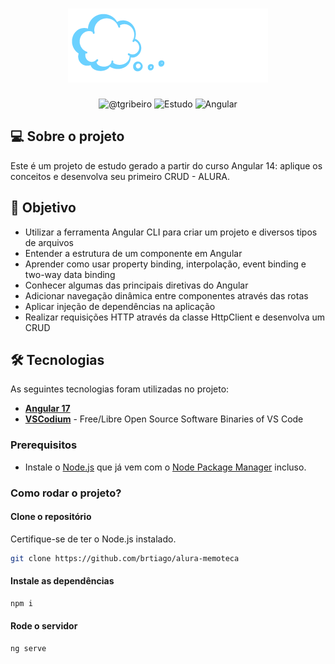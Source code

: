 <h1 align="center">
    <img src="/src/assets/imagens/logo-memoteca.png" alt="Memoteca logo" />
</h1>

<p align="center">
 <img src="https://img.shields.io/static/v1?label=Linkedin&message=@tgribeiro&color=8257E5&labelColor=000000" alt="@tgribeiro" />
 <img src="https://img.shields.io/static/v1?label=Tipo&message=Estudo&color=8257E5&labelColor=000000" alt="Estudo" />
 <img src="https://img.shields.io/static/v1?label=Framework&message=Angular&color=8257E5&labelColor=000000" alt="Angular" />
 
</p>

## 💻 Sobre o projeto
Este é um projeto de estudo gerado a partir do curso Angular 14: aplique os conceitos e desenvolva seu primeiro CRUD - ALURA.

## 🎯 Objetivo
* Utilizar a ferramenta Angular CLI para criar um projeto e diversos tipos de arquivos
* Entender a estrutura de um componente em Angular
* Aprender como usar property binding, interpolação, event binding e two-way data binding
* Conhecer algumas das principais diretivas do Angular
* Adicionar navegação dinâmica entre componentes através das rotas
* Aplicar injeção de dependências na aplicação
* Realizar requisições HTTP através da classe HttpClient e desenvolva um CRUD

## 🛠 Tecnologias

As seguintes tecnologias foram utilizadas no projeto:

- **[Angular 17](https://angular.io/)**
- **[VSCodium](https://vscodium.com/)** - Free/Libre Open Source Software Binaries of VS Code

### Prerequisitos

- Instale o [Node.js](https://nodejs.org/) que já vem com o  [Node Package Manager](https://www.npmjs.com/) incluso.

### Como rodar o projeto?
#### Clone o repositório

Certifique-se de ter o Node.js instalado.

```sh
git clone https://github.com/brtiago/alura-memoteca
```

#### Instale as dependências

```sh
npm i
```

#### Rode o servidor
```sh
ng serve
```
